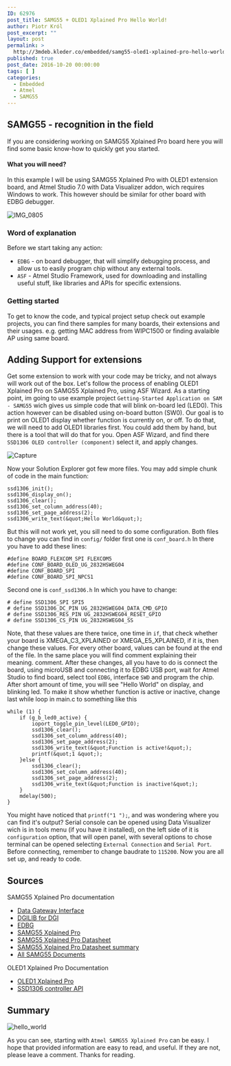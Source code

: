 ```yaml
---
ID: 62976
post_title: SAMG55 + OLED1 Xplained Pro Hello World!
author: Piotr Król
post_excerpt: ""
layout: post
permalink: >
  http://3mdeb.kleder.co/embedded/samg55-oled1-xplained-pro-hello-world/
published: true
post_date: 2016-10-20 00:00:00
tags: [ ]
categories:
  - Embedded
  - Atmel
  - SAMG55
---
```

SAMG55 - recognition in the field
---------------------------------

If you are considering working on SAMG55 Xplained Pro board here you will find
some basic know-how to quickly get you started.

#### What you will need?

In this example I will be using SAMG55 Xplained Pro with OLED1 extension board,
and Atmel Studio 7.0 with Data Visualizer addon, wich requires Windows to work.
This however should be similar for other board with EDBG debugger.

![IMG_0805](http://3mdeb.kleder.co/wp-content/uploads/2017/07/IMG_0805.jpg)

### Word of explanation

Before we start taking any action:

  * `EDBG` - on board debugger, that will simplify debugging process,
  and allow us to easily program chip without any external tools.
  * `ASF` - Atmel Studio Framework, used for downloading and installing
  useful stuff, like libraries and APIs for specific extensions.

### Getting started

To get to know the code, and typical project setup check out example projects,
you can find there samples for many boards, their extensions and their usages.
e.g. getting MAC address from WIPC1500 or finding avalaible AP using same
board.

Adding Support for extensions
-----------------------------

Get some extension to work with your code may be tricky, and not always will
work out of the box. Let's follow the process of enabling OLED1 Xplained Pro on
SAMG55 Xplained Pro, using ASF Wizard.  As a starting point, im going to use
example project `Getting-Started Application on SAM - SAMG55` wich gives us
simple code that will blink on-board led (LED0). This action however can be
disabled using on-board button (SW0). Our goal is to print on OLED1 display
whether function is currently on, or off.  To do that, we will need to add
OLED1 libraries first. You could add them by hand, but there is a tool that
will do that for you. Open ASF Wizard, and find there
 ```SSD1306 OLED controller (component)```
select it, and apply changes.

![Capture](http://3mdeb.kleder.co/wp-content/uploads/2017/07/Capture.png)

 Now your Solution Explorer got few more files.  You may add simple chunk of
code in the main function:

```
ssd1306_init();
ssd1306_display_on();
ssd1306_clear();
ssd1306_set_column_address(40);
ssd1306_set_page_address(2);
ssd1306_write_text(&quot;Hello World&quot;);
```

But this will not work yet, you sill need to do some configuration.  Both files
to change you can find in `config/` folder first one is `conf_board.h` In there
you have to add these lines:

```
#define BOARD_FLEXCOM_SPI FLEXCOM5
#define CONF_BOARD_OLED_UG_2832HSWEG04
#define CONF_BOARD_SPI
#define CONF_BOARD_SPI_NPCS1
```

Second one is `conf_ssd1306.h` In which you have to change:

```
# define SSD1306_SPI SPI5
# define SSD1306_DC_PIN UG_2832HSWEG04_DATA_CMD_GPIO
# define SSD1306_RES_PIN UG_2832HSWEG04_RESET_GPIO
# define SSD1306_CS_PIN UG_2832HSWEG04_SS
```

Note, that these values are there twice, one time in `if`, that check whether
your board is XMEGA_C3_XPLAINED or XMEGA_E5_XPLAINED, if it is, then change
these values. For every other board, values can be found at the end of the
file.  In the same place you will find comment explaining their meaning.
comment.  After these changes, all you have to do is connect the board, using
microUSB and connecting it to EDBG USB port, wait for Atmel Studio to find
board, select tool `EDBG`, interface `SWD` and program the chip. After short
amount of time, you will see "Hello World" on display, and blinking led.  To
make it show whether function is active or inactive, change last while loop in
main.c to something like this

```
while (1) {
    if (g_b_led0_active) {
        ioport_toggle_pin_level(LED0_GPIO);
        ssd1306_clear();
        ssd1306_set_column_address(40);
        ssd1306_set_page_address(2);
        ssd1306_write_text(&quot;Function is active!&quot;);
        printf(&quot;1 &quot;);
    }else {
        ssd1306_clear();
        ssd1306_set_column_address(40);
        ssd1306_set_page_address(2);
        ssd1306_write_text(&quot;Function is inactive!&quot;);
    }
    mdelay(500);
}
```

You might have noticed that `printf("1 ");`, and was wondering where you can
find it's output? Serial console can be opened using Data Visualizer wich is in
tools menu (if you have it installed), on the left side of it is
`configuration` option, that will open panel, with several options to chose
terminal can be opened selecting `External Connection` and `Serial Port`.
Before connecting, remember to change baudrate to `115200`.  Now you are all
set up, and ready to code.

Sources
-------

SAMG55 Xplained Pro documentation

* [Data Gateway Interface](http://www.atmel.com/Images/Atmel-32223-Data-Gateway-Interface_UserGuide.pdf)
* [DGILIB for DGI](http://www.atmel.com/Images/Atmel-42771-DGILib_UserGuide.pdf)
* [EDBG](http://www.atmel.com/Images/Atmel-42096-Microcontrollers-Embedded-Debugger_User-Guide.pdf)
* [SAMG55 Xplained Pro](http://www.atmel.com/Images/Atmel-42389-SAM-G55-Xplained-Pro_User-Guide.pdf)
* [SAMG55 Xplained Pro Datasheet](http://www.atmel.com/Images/Atmel-11289-32-bit-Cortex-M4-Microcontroller-SAM-G55_Datasheet.pdf)
* [SAMG55 Xplained Pro Datasheet summary](http://www.atmel.com/Images/Atmel-11289-32-bit-Cortex-M4-Microcontroller-SAM-G55_Summary-Datasheet.pdf)
* [All SAMG55 Documents](http://www.atmel.com/devices/ATSAMG55.aspx?tab=documents)

OLED1 Xplained Pro Documentation

* [OLED1 Xplained Pro](http://www.atmel.com/Images/Atmel-42077-OLED1-Xplained-Pro_User-Guide.pdf)
* [SSD1306 controller API](http://asf.atmel.com/docs/latest/samg/html/group__ssd1306__oled__controller__group.html)

Summary
-------

![hello_world](http://3mdeb.kleder.co/wp-content/uploads/2017/07/hello_world.png)

As you can see, starting with `Atmel SAMG55 Xplained Pro` can be easy. I hope
that provided information are easy to read, and useful. If they are not,
please leave a comment. Thanks for reading.